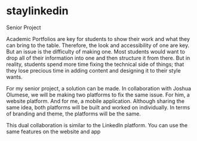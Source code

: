 # staylinkedin
Senior Project

Academic Portfolios are key for students to show their work and what they can bring to the table. Therefore, the look and accessibility of one are key. But an issue is the difficulty of making one. Most students would want to drop all of their information into one and then structure it from there. But in reality, students spend more time fixing the technical side of things; that they lose precious time in adding content and designing it to their style wants.  

For my senior project, a solution can be made. In collaboration with Joshua Olumese, we will be making two platforms to fix the same issue. For him, a website platform. And for me, a mobile application. Although sharing the same idea, both platforms will be built and worked on individually. In terms of branding and theme, the platforms will be the same. 

This dual collaboration is similar to the LinkedIn platform. You can use the same features on the website and app
